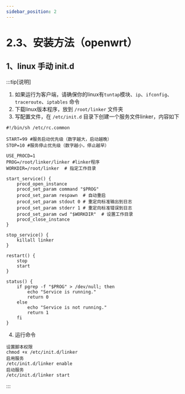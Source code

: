 ```yaml
---
sidebar_position: 2
---
```


# 2.3、安装方法（openwrt）

## 1、linux 手动 init.d

:::tip[说明]
1. 如果运行为客户端，请确保你的linux有`tuntap`模块、`ip`、`ifconfig`、`traceroute`、`iptables` 命令
2. 下载linux版本程序，放到 `/root/linker` 文件夹
3. 写配置文件，在 `/etc/init.d` 目录下创建一个服务文件linker，内容如下
```
#!/bin/sh /etc/rc.common

START=99 #服务启动优先级（数字越大，启动越晚）
STOP=10 #服务停止优先级（数字越小，停止越早）

USE_PROCD=1
PROG=/root/linker/linker #linker程序
WORKDIR=/root/linker  # 指定工作目录

start_service() {
    procd_open_instance
    procd_set_param command "$PROG"
    procd_set_param respawn  # 自动重启
    procd_set_param stdout 0 # 重定向标准输出到日志
    procd_set_param stderr 1 # 重定向标准错误到日志
    procd_set_param cwd "$WORKDIR"  # 设置工作目录
    procd_close_instance
}

stop_service() {
    killall linker
}

restart() {
    stop
    start
}

status() {
    if pgrep -f "$PROG" > /dev/null; then
        echo "Service is running."
        return 0
    else
        echo "Service is not running."
        return 1
    fi
}
```
4. 运行命令
```
设置脚本权限
chmod +x /etc/init.d/linker
启用服务
/etc/init.d/linker enable
启动服务
/etc/init.d/linker start
```
:::

